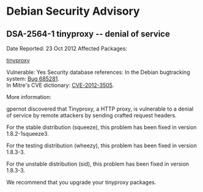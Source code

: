 
Debian Security Advisory
========================


DSA-2564-1 tinyproxy -- denial of service
-----------------------------------------



Date Reported:
23 Oct 2012
Affected Packages:

[tinyproxy](https://packages.debian.org/src:tinyproxy)

Vulnerable:
Yes
Security database references:
In the Debian bugtracking system: [Bug 685281](https://bugs.debian.org/cgi-bin/bugreport.cgi?bug=685281).  
In Mitre's CVE dictionary: [CVE-2012-3505](https://security-tracker.debian.org/tracker/CVE-2012-3505).  

More information:

gpernot discovered that Tinyproxy, a HTTP proxy, is vulnerable to a
denial of service by remote attackers by sending crafted request
headers.


For the stable distribution (squeeze), this problem has been fixed in
version 1.8.2-1squeeze3.


For the testing distribution (wheezy), this problem has been fixed in
version 1.8.3-3.


For the unstable distribution (sid), this problem has been fixed in
version 1.8.3-3.


We recommend that you upgrade your tinyproxy packages.





